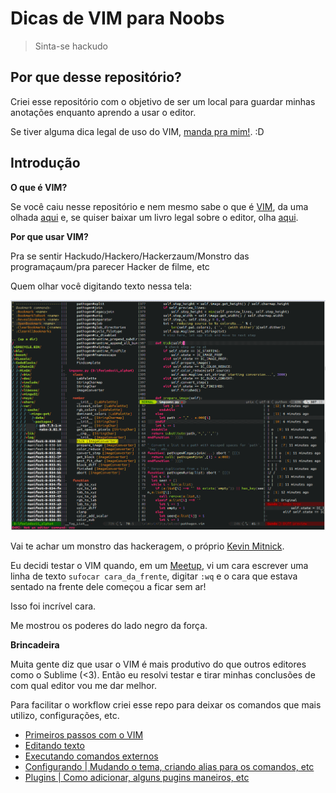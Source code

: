 # Dicas de VIM para Noobs

> Sinta-se hackudo

## Por que desse repositório?

Criei esse repositório com o objetivo de ser um local para guardar minhas anotações enquanto aprendo a usar o editor.

Se tiver alguma dica legal de uso do VIM, [manda pra mim!](mailto:w.oliveira542@gmail.com). :D

## Introdução

**O que é VIM?**

Se você caiu nesse repositório e nem mesmo sabe o que é [VIM](http://www.vim.org/), da uma olhada [aqui](http://aurelio.net/vim/vi-vim-venci.html) e, se quiser baixar um livro legal sobre o editor, olha [aqui](https://code.google.com/p/vimbook/downloads/list).

**Por que usar VIM?**

Pra se sentir Hackudo/Hackero/Hackerzaum/Monstro das programaçaum/pra parecer Hacker de filme, etc

Quem olhar você digitando texto nessa tela:

![VIM](./images/vim-hackudo.gif "Imagem do editor VIM com um arquivo aberto.")


Vai te achar um monstro das hackeragem, o próprio [Kevin Mitnick](https://en.wikipedia.org/wiki/Kevin_Mitnick "Kevin Mitnick, o Hackudo monstraum.").

Eu decidi testar o VIM quando, em um [Meetup](meetup.com/ "Site meetup.com."), vi um cara escrever uma linha de texto `sufocar cara_da_frente`, digitar `:wq` e o cara que estava sentado na frente dele começou a ficar sem ar!

Isso foi incrível cara.

Me mostrou os poderes do lado negro da força.

**Brincadeira**

Muita gente diz que usar o VIM é mais produtivo do que outros editores como o Sublime (<3). Então eu resolvi testar e tirar minhas conclusões de com qual editor vou me dar melhor.

Para facilitar o workflow criei esse repo para deixar os comandos que mais utilizo, configurações, etc.

- [Primeiros passos com o VIM](./chapters/initial.md "Primeiros passos com o VIM")
- [Editando texto](./chapters/files.md "Editando texto")
- [Executando comandos externos](./chapters/external_comands.md "Executando comandos externos")
- [Configurando | Mudando o tema, criando alias para os comandos, etc](./chapters/config.md "Configurando o VIM")
- [Plugins | Como adicionar, alguns pugins maneiros, etc](./chapters/plugins.md "Adicionando plugins")
